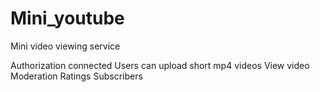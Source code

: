 # Mini_youtube
Mini video viewing service

Authorization connected 
Users can upload short mp4 videos
View video
Moderation
Ratings
Subscribers
